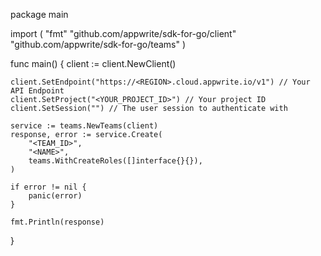 package main

import (
    "fmt"
    "github.com/appwrite/sdk-for-go/client"
    "github.com/appwrite/sdk-for-go/teams"
)

func main() {
    client := client.NewClient()

    client.SetEndpoint("https://<REGION>.cloud.appwrite.io/v1") // Your API Endpoint
    client.SetProject("<YOUR_PROJECT_ID>") // Your project ID
    client.SetSession("") // The user session to authenticate with

    service := teams.NewTeams(client)
    response, error := service.Create(
        "<TEAM_ID>",
        "<NAME>",
        teams.WithCreateRoles([]interface{}{}),
    )

    if error != nil {
        panic(error)
    }

    fmt.Println(response)
}
